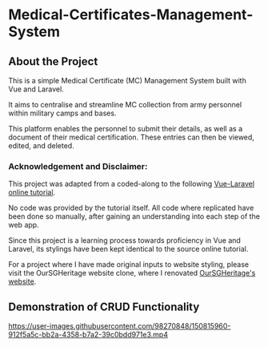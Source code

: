 # Medical-Certificates-Management-System

## About the Project
This is a simple Medical Certificate (MC) Management System built with Vue and Laravel.

It aims to centralise and streamline MC collection from army personnel within military camps and bases. 

This platform enables the personnel to submit their details, as well as a document of their medical certification. These entries can then be viewed, edited, and deleted.

### Acknowledgement and Disclaimer:
This project was adapted from a coded-along to the following [Vue-Laravel online tutorial](https://youtu.be/2gUezppbcNI). 

No code was provided by the tutorial itself. All code where replicated have been done so manually, after gaining an understanding into each step of the web app.

Since this project is a learning process towards proficiency in Vue and Laravel, its stylings have been kept identical to the source online tutorial. 

For a project where I have made original inputs to website styling, please visit the OurSGHeritage website clone, where I renovated [OurSGHeritage's website](https://github.com/jrenjiaqi/OurSGHeritage-Govtech-Website-Clone).

## Demonstration of CRUD Functionality
https://user-images.githubusercontent.com/98270848/150815960-912f5a5c-bb2a-4358-b7a2-39c0bdd971e3.mp4

